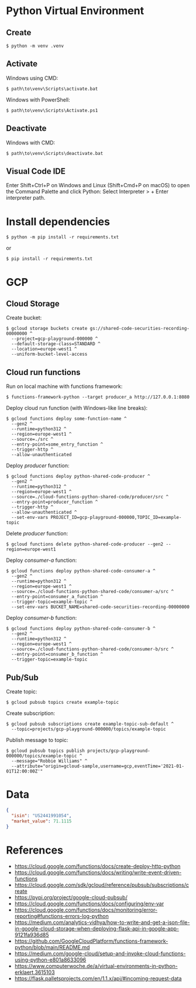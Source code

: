# Python Virtual Environment

## Create
```
$ python -m venv .venv
```

## Activate
Windows using CMD:
```
$ path\to\venv\Scripts\activate.bat
```
Windows with PowerShell:
```
$ path\to\venv\Scripts\Activate.ps1
```

## Deactivate
Windows with CMD:
```
$ path\to\venv\Scripts\deactivate.bat
```

## Visual Code IDE
Enter Shift+Ctrl+P on Windows and Linux (Shift+Cmd+P on macOS) to open the Command Palette and click Python: Select Interpreter > + Enter interpreter path.

# Install dependencies
```
$ python -m pip install -r requirements.txt
```
or
```
$ pip install -r requirements.txt
```

# GCP

## Cloud Storage
Create bucket:
```
$ gcloud storage buckets create gs://shared-code-securities-recording-00000000 ^
  --project=gcp-playground-000000 ^
  --default-storage-class=STANDARD ^
  --location=europe-west1 ^
  --uniform-bucket-level-access
```

## Cloud run functions
Run on local machine with functions framework:
```
$ functions-framework-python --target producer_a http://127.0.0.1:8080
```

Deploy cloud run function (with Windows-like line breaks):
```
$ gcloud functions deploy some-function-name ^
  --gen2 ^
  --runtime=python312 ^
  --region=europe-west1 ^
  --source=./src ^
  --entry-point=some_entry_function ^
  --trigger-http ^
  --allow-unauthenticated
```

Deploy *producer* function:
```
$ gcloud functions deploy python-shared-code-producer ^
  --gen2 ^
  --runtime=python312 ^
  --region=europe-west1 ^
  --source=./cloud-functions-python-shared-code/producer/src ^  
  --entry-point=producer_function ^
  --trigger-http ^
  --allow-unauthenticated ^
  --set-env-vars PROJECT_ID=gcp-playground-000000,TOPIC_ID=example-topic
```

Delete *producer* function:
```
$ gcloud functions delete python-shared-code-producer --gen2 --region=europe-west1
```

Deploy *consumer-a* function:
```
$ gcloud functions deploy python-shared-code-consumer-a ^
  --gen2 ^
  --runtime=python312 ^
  --region=europe-west1 ^
  --source=./cloud-functions-python-shared-code/consumer-a/src ^
  --entry-point=consumer_a_function ^
  --trigger-topic=example-topic ^
  --set-env-vars BUCKET_NAME=shared-code-securities-recording-00000000
```

Deploy *consumer-b* function:
```
$ gcloud functions deploy python-shared-code-consumer-b ^
  --gen2 ^
  --runtime=python312 ^
  --region=europe-west1 ^
  --source=./cloud-functions-python-shared-code/consumer-b/src ^
  --entry-point=consumer_b_function ^
  --trigger-topic=example-topic
```

## Pub/Sub
Create topic:
```
$ gcloud pubsub topics create example-topic
```

Create subscription:
```
$ gcloud pubsub subscriptions create example-topic-sub-default ^
  --topic=projects/gcp-playground-000000/topics/example-topic
```

Publish message to topic:
```
$ gcloud pubsub topics publish projects/gcp-playground-000000/topics/example-topic ^
  --message="Robbie Williams" ^
  --attribute="origin=gcloud-sample,username=gcp,eventTime='2021-01-01T12:00:00Z'"
```

# Data
```json
{
  "isin": "US2441991054",
  "market_value": 71.1115
}
```

# References
- https://cloud.google.com/functions/docs/create-deploy-http-python
- https://cloud.google.com/functions/docs/writing/write-event-driven-functions
- https://cloud.google.com/sdk/gcloud/reference/pubsub/subscriptions/create
- https://pypi.org/project/google-cloud-pubsub/
- https://cloud.google.com/functions/docs/configuring/env-var
- https://cloud.google.com/functions/docs/monitoring/error-reporting#functions-errors-log-python
- https://medium.com/analytics-vidhya/how-to-write-and-get-a-json-file-in-google-cloud-storage-when-deploying-flask-api-in-google-app-9121fa936d85
- https://github.com/GoogleCloudPlatform/functions-framework-python/blob/main/README.md
- https://medium.com/google-cloud/setup-and-invoke-cloud-functions-using-python-e801a8633096
- https://www.computerwoche.de/a/virtual-environments-in-python-erklaert,3615103
- https://flask.palletsprojects.com/en/1.1.x/api/#incoming-request-data
